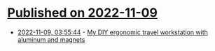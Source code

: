 # [Published on 2022-11-09](index.md)

* [2022-11-09, 03:55:44](https://news.ycombinator.com/item?id=33527356) - [My DIY ergonomic travel workstation with aluminum and magnets](https://thume.ca/2022/11/06/diy-travel-work-setup/)

